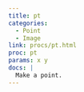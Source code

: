 ```yaml
---
title: pt
categories: 
  - Point
  - Image
link: procs/pt.html
proc: pt
params: x y
docs: |
  Make a point.
---
```

